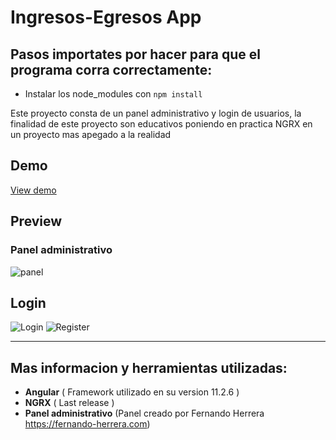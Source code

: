 # Ingresos-Egresos App
  ## Pasos importates por hacer para que el programa corra correctamente:
  - Instalar los node_modules con `npm install` 

Este proyecto consta de un panel administrativo y login de usuarios, la finalidad de este proyecto son educativos poniendo en practica NGRX en un proyecto mas apegado a la realidad

## Demo
[View demo](https://arizhernandez.github.io/ingreso-egreso-app/)

## Preview
  
  ### Panel administrativo
  ![panel](https://user-images.githubusercontent.com/37966712/113625757-f3e92a80-9626-11eb-92fe-5f6dbcb5cb80.png)

  ## Login
  ![Login](https://user-images.githubusercontent.com/37966712/113625907-2004ab80-9627-11eb-9c77-b2de7262df65.png)
  ![Register](https://user-images.githubusercontent.com/37966712/113625973-33177b80-9627-11eb-9c6e-ae8465c9578d.png)

-------

## Mas informacion y herramientas utilizadas:
 - **Angular** ( Framework utilizado en su version 11.2.6 )
 - **NGRX** ( Last release )
 - **Panel administrativo** (Panel creado por Fernando Herrera https://fernando-herrera.com)